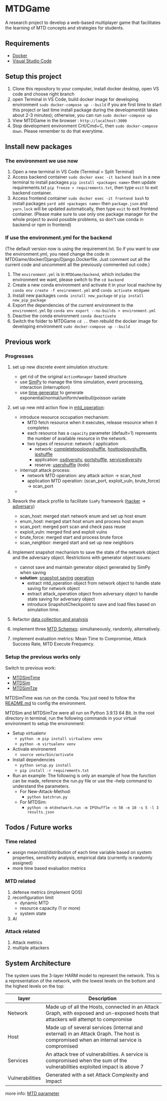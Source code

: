 # MTDGame

A research project to develop a web-based multiplayer game that facilitates the learning of MTD concepts and strategies for students. 

## Requirements

- [Docker](https://www.docker.com/)
- [Visual Studio Code](https://code.visualstudio.com/)

## Setup this project

1. Clone this repository to your computer, install docker desktop, open VS code and choose right branch
2. open Terminal in VS Code, build docker image for developing environment `sudo docker-compose up --build` if you are first time to start this project or last time install package during the development(it takes about 2-3 minutes); otherwise, you can run `sudo docker-compose up`
3. View MTDGame in the browser : `http://localhost:3000`
4. Stop development environment Crtl/Cmd+C, then `sudo docker-compose down`. Please remember to do that everytime.

## Install new packages

### The environment we use now

1. Open a new terminal in VS Code (Terminal > Split Terminal)
2. Access backend container `sudo docker exec -it backend bash` in a new terminal to install packages `pip install <packages name>` then update requirements.txt `pip freeze > requirements.txt`, then type `exit` to exit backend container.
3. Access frontend container `sudo docker exec -it frontend bash` to install packages `yard add <packages name>` then `package.json` and  `yarn.lock` will be updated automatically, then type `exit` to exit frontend container. 
(Please make sure to use only one package manager for the whole project to avoid possible problems, so don't use conda in backend or npm in frontend)

### If use the **environment.yml** for the backend
(The default version now is using the requirement.txt. So if you want to use the environment.yml, you need change the code in MTDGame/docker/Django/Django.Dockerfile. Just comment out all the current code and uncomment all the previously commented out code.)
1.  The `environment.yml` is in `MTDGame/backend`, which includes the environment we want, please switch to the `cd backend`
2.  Create a new conda environment and activate it in your local machine by `conda env create -f environment.yml` and `conda activate mtdgame`
3.  Install new packages `conda install new_package` or `pip install new_pip_package`
4.  Export the dependencies of the current environment to the `environment.yml` by `conda env export --no-builds > environment.yml`
5.  Deactive the conda environment `conda deactivate`
6.  Switch the folder to MTDGame `cd ..` then rebuild the docker image for developing environment `sudo docker-compose up --build`


## Previous work
### Progresses

1. set up new discrete event simulation structure:
    - get rid of the original `ActionManager` based structure
    - use [SimPy](https://simpy.readthedocs.io/en/latest/index.html) to manage the time simulation, event processing, interaction (interruption)
    - use [time generator](https://github.com/MoeBuTa/MTDSimTime/blob/main/mtdnetwork/component/time_generator.py) to generate exponential/normal/uniform/weibull/poisson variate

2. set up new mtd action flow in [mtd_operation](https://github.com/MoeBuTa/MTDSimTime/blob/main/mtdnetwork/operation/mtd_operation.py):
    - introduce resource occupation mechanism:
        - MTD fetch resource when it executes, release resource when it completes
        - each resource has a `capacity` parameter (default=1) represents the number of available resource in the network.
        - two types of resource: network / application
            - network: [completetopologyshuffle](https://github.com/MoeBuTa/MTDSimTime/blob/main/mtdnetwork/mtd/completetopologyshuffle.py), [hosttoplogyshuffle](https://github.com/MoeBuTa/MTDSimTime/blob/main/mtdnetwork/mtd/hosttopologyshuffle.py), [ipshuffle](https://github.com/MoeBuTa/MTDSimTime/blob/main/mtdnetwork/mtd/ipshuffle.py)
            - application: [osdiversity](https://github.com/MoeBuTa/MTDSimTime/blob/main/mtdnetwork/mtd/osdiversity.py), [portshuffle](https://github.com/MoeBuTa/MTDSimTime/blob/main/mtdnetwork/mtd/portshuffle.py), [servicediversity](https://github.com/MoeBuTa/MTDSimTime/blob/main/mtdnetwork/mtd/servicediversity.py)
            - reserve: [usershuffle](https://github.com/MoeBuTa/MTDSimTime/blob/main/mtdnetwork/mtd/usershuffle.py) (_todo_)
    - interrupt attack process:
        - network MTD operation: any attack action -> scan_host
        - application MTD operation: (scan_port, exploit_vuln, brute_force) -> scan_port
    -

3. Rework the attack profile to facilitate `SimPy` framework ([hacker](https://github.com/MoeBuTa/MTDSimTime/blob/New-Attack-Method/mtdnetwork/hacker.py) -> [adversary](https://github.com/MoeBuTa/MTDSimTime/blob/main/mtdnetwork/component/adversary.py))
    - scan_host: merged start network enum and set up host enum
    - enum_host: merged start host enum and process host enum
    - scan_port: merged port scan and check pass reuse 
    - exploit_vuln: merged find and exploit vulns
    - brute_force: merged start and process brute force
    - scan_neighbor: merged start and set up new neighbors
    

4. Implement snapshot mechanism to save the state of the network object and the adversary object. Restrictions with generator object issues:
    - cannot save and maintain generator object generated by SimPy when saving
    - **solution**: [snapshot saving](https://github.com/MoeBuTa/MTDSimTime/tree/main/mtdnetwork/snapshot) [operation](https://github.com/MoeBuTa/MTDSimTime/tree/main/mtdnetwork/operation)
      - extract mtd_operation object from network object to handle state saving for network object
      - extract attack_operation object from adversary object to handle state saving for adversary object
      - introduce SnapshotCheckpoint to save and load files based on simulation time.

5. Refactor [data collection and analysis](https://github.com/MoeBuTa/MTDSimTime/tree/main/mtdnetwork/statistic)

6. implement three [MTD Schemes](https://github.com/MoeBuTa/MTDSimTime/tree/main/mtdnetwork/component/mtd_scheme): simultaneously, randomly, alternatively.

7. implement evaluation metrics: Mean Time to Compromise, Attack Success Rate, MTD Execute Frequency.

### Setup the previous works only
Switch to previous work:
- [MTDSimTime](https://github.com/MoeBuTa/MTDSimTime)
- [MTDSim](https://github.com/Ccamm/MTDSim)
- [MTDSimTze](https://github.com/tzewenlee99/MTDSimTze)

MTDSimTime was run on the conda. You just need to follow the [README.md](https://github.com/MoeBuTa/MTDSimTime/blob/main/README.md) to config the environment.

MTDSim and MTDSimTze were all run on Python 3.9.13 64 Bit. In the root directory in terminal, run the following commands in your virtual environment to setup the environment:
- Setup virtualenv
   - `python -m pip install virtualenv venv`
   - `python -m virtualenv venv`
- Activate environemnt
   - `source venv/bin/activate`
- Install dependencies
   - `python setup.py install`
   - `pip install -r requirements.txt`
- Run an example: The following is only an example of how the function can be made, reference the run.py file or use the –help command to understand the parameters.
   - For New-Attack-Method: 
     - `python batchrun.py`
   - For MTDSim: 
     - `python -m mtdnetwork.run -m IPShuffle -n 50 -e 10 -s 5 -l 3 results.json`



## Todos / Future works
### Time related
 - assign mean/std/distribution of each time variable based on system properties, sensitivity analysis, empirical data (currently is randomly assigned)
 - more time based evaluation metrics

### MTD related
1. defense metrics (implement QOS)
2. reconfiguration limit
   - dynamic MTD
   - resource capacity (1 or more)
   - system state
3. AI


### Attack related
1. Attack metrics
2. multiple attackers



## System Architecture
The system uses the 3-layer HARM model to represent the network. This is a representation of the network, with the lowest levels on the bottom and the highest levels on the top:

| layer           | Description                                                                                                                              |
|-----------------|------------------------------------------------------------------------------------------------------------------------------------------|
| Network         | Made up of all the Hosts, connected in an Attack Graph, with exposed and un-exposed hosts that attackers will attempt to compromise      |
| Host            | Made up of several services (internal and external) in an Attack Graph.  The host is compromised when an internal service is compromised |
| Services        | An attack tree of vulnerabilities. A service is compromised when  the sum of the vulnerabilities exploited impact is above 7             |
| Vulnerabilities | Generated with a set Attack Complexity and Impact                                                                                        |

more info: [MTD parameter](https://github.com/MoeBuTa/MTDSimTime/blob/main/docs/MTD%20Parameters.pdf)





